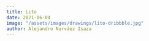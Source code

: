 ```yaml
---
title: Lito
date: 2021-06-04
image: "/assets/images/drawings/lito-dribbble.jpg"
author: Alejandro Narváez Isaza
---
```

